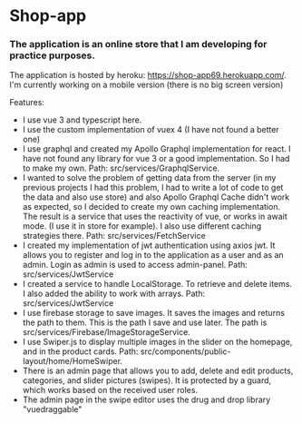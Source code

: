 # Shop-app

### The application is an online store that I am developing for practice purposes.

The application is hosted by heroku: https://shop-app69.herokuapp.com/. I'm currently working on a mobile version (there is no big screen version)

Features:
- I use vue 3 and typescript here.
- I use the custom implementation of vuex 4 (I have not found a better one)
- I use graphql and created my Apollo Graphql implementation for react. I have not found any library for vue 3 or a good implementation. So I had to make my own. Path: src/services/GraphqlService.
- I wanted to solve the problem of getting data from the server (in my previous projects I had this problem, I had to write a lot of code to get the data and also use store) and also Apollo Graphql Cache didn't work as expected, so I decided to create my own caching implementation. The result is a service that uses the reactivity of vue, or works in await mode. (I use it in store for example). I also use different caching strategies there. Path: src/services/FetchService
- I created my implementation of jwt authentication using axios jwt. It allows you to register and log in to the application as a user and as an admin. Login as admin is used to access admin-panel. Path: src/services/JwtService
- I created a service to handle LocalStorage. To retrieve and delete items. I also added the ability to work with arrays. Path: src/services/JwtService
- I use firebase storage to save images. It saves the images and returns the path to them. This is the path I save and use later. The path is src/services/Firebase/ImageStorageService.
- I use Swiper.js to display multiple images in the slider on the homepage, and in the product cards. Path: src/components/public-layout/home/HomeSwiper.
- There is an admin page that allows you to add, delete and edit products, categories, and slider pictures (swipes). It is protected by a guard, which works based on the received user roles. 
- The admin page in the swipe editor uses the drug and drop library "vuedraggable"
